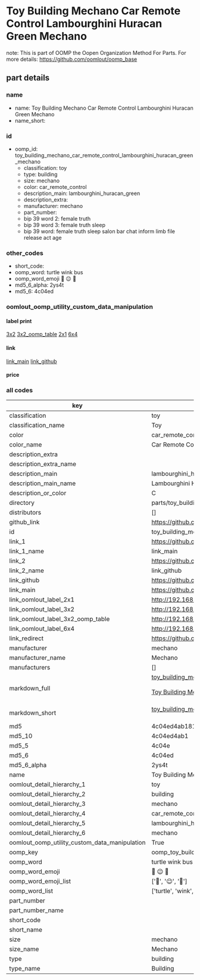 # Toy Building Mechano Car Remote Control Lambourghini Huracan Green Mechano  

note: This is part of OOMP the Oopen Organization Method For Parts. For more details: https://github.com/oomlout/oomp_base

##  part details
  







### name
* name: Toy Building Mechano Car Remote Control Lambourghini Huracan Green Mechano
* name_short: 
### id
* oomp_id: toy_building_mechano_car_remote_control_lambourghini_huracan_green_mechano
  * classification: toy
  * type: building
  * size: mechano
  * color: car_remote_control
  * description_main: lambourghini_huracan_green
  * description_extra: 
  * manufacturer: mechano
  * part_number: 
  * bip 39 word 2: female truth
  * bip 39 word 3: female truth sleep
  * bip 39 word: female truth sleep salon bar chat inform limb file release act age

### other_codes
* short_code: 
* oomp_word: turtle wink bus
* oomp_word_emoji :turtle: :wink: :bus:
* md5_6_alpha: 2ys4t
* md5_6: 4c04ed






### oomlout_oomp_utility_custom_data_manipulation
#### label print
[3x2](http://192.168.1.245:1112/?label=oomp%202ys4t)
[3x2_oomp_table](http://192.168.1.108:1112/?label=oomp%202ys4t)
[2x1](http://192.168.1.242:1112/?label=oomp%202ys4t)
[6x4](http://192.168.1.55:1112/?label=oomp%202ys4t)    

#### link

[link_main](https://github.com/oomlout/oomlout_oomp_version_1_messy/tree/main/parts/toy_building_mechano_car_remote_control_lambourghini_huracan_green_mechano) [link_github](https://github.com/oomlout/oomlout_oomp_version_1_messy/tree/main/parts/toy_building_mechano_car_remote_control_lambourghini_huracan_green_mechano)                             

#### price







### all codes 
| key | value |  
| --- | --- |  
| classification | toy |  
| classification_name | Toy |  
| color | car_remote_control |  
| color_name | Car Remote Control |  
| description_extra |  |  
| description_extra_name |  |  
| description_main | lambourghini_huracan_green |  
| description_main_name | Lambourghini Huracan Green |  
| description_or_color | C  |  
| directory | parts/toy_building_mechano_car_remote_control_lambourghini_huracan_green_mechano |  
| distributors | [] |  
| github_link | https://github.com/oomlout/oomlout_oomp_part_src/tree/main/parts/toy_building_mechano_car_remote_control_lambourghini_huracan_green_mechano |  
| id | toy_building_mechano_car_remote_control_lambourghini_huracan_green_mechano |  
| link_1 | https://github.com/oomlout/oomlout_oomp_version_1_messy/tree/main/parts/toy_building_mechano_car_remote_control_lambourghini_huracan_green_mechano |  
| link_1_name | link_main |  
| link_2 | https://github.com/oomlout/oomlout_oomp_version_1_messy/tree/main/parts/toy_building_mechano_car_remote_control_lambourghini_huracan_green_mechano |  
| link_2_name | link_github |  
| link_github | https://github.com/oomlout/oomlout_oomp_version_1_messy/tree/main/parts/toy_building_mechano_car_remote_control_lambourghini_huracan_green_mechano |  
| link_main | https://github.com/oomlout/oomlout_oomp_version_1_messy/tree/main/parts/toy_building_mechano_car_remote_control_lambourghini_huracan_green_mechano |  
| link_oomlout_label_2x1 | http://192.168.1.242:1112/?label=oomp%202ys4t |  
| link_oomlout_label_3x2 | http://192.168.1.245:1112/?label=oomp%202ys4t |  
| link_oomlout_label_3x2_oomp_table | http://192.168.1.108:1112/?label=oomp%202ys4t |  
| link_oomlout_label_6x4 | http://192.168.1.55:1112/?label=oomp%202ys4t |  
| link_redirect | https://github.com/oomlout/oomlout_oomp_version_1_messy/tree/main/parts/toy_building_mechano_car_remote_control_lambourghini_huracan_green_mechano |  
| manufacturer | mechano |  
| manufacturer_name | Mechano |  
| manufacturers | [] |  
| markdown_full | [toy_building_mechano_car_remote_control_lambourghini_huracan_green_mechano](none)<br>[](none)<br>[Toy Building Mechano Car Remote Control Lambourghini Huracan Green Mechano](none)<br><br> |  
| markdown_short | [toy_building_mechano_car_remote_control_lambourghini_huracan_green_mechano](none)<br><br> |  
| md5 | 4c04ed4ab181ce709b093be9967a72a7 |  
| md5_10 | 4c04ed4ab1 |  
| md5_5 | 4c04e |  
| md5_6 | 4c04ed |  
| md5_6_alpha | 2ys4t |  
| name | Toy Building Mechano Car Remote Control Lambourghini Huracan Green Mechano |  
| oomlout_detail_hierarchy_1 | toy |  
| oomlout_detail_hierarchy_2 | building |  
| oomlout_detail_hierarchy_3 | mechano |  
| oomlout_detail_hierarchy_4 | car_remote_control |  
| oomlout_detail_hierarchy_5 | lambourghini_huracan_green |  
| oomlout_detail_hierarchy_6 | mechano |  
| oomlout_oomp_utility_custom_data_manipulation | True |  
| oomp_key | oomp_toy_building_mechano_car_remote_control_lambourghini_huracan_green_mechano |  
| oomp_word | turtle wink bus |  
| oomp_word_emoji | :turtle: :wink: :bus: |  
| oomp_word_emoji_list | [':turtle:', ':wink:', ':bus:'] |  
| oomp_word_list | ['turtle', 'wink', 'bus'] |  
| part_number |  |  
| part_number_name |  |  
| short_code |  |  
| short_name |  |  
| size | mechano |  
| size_name | Mechano |  
| type | building |  
| type_name | Building |  
